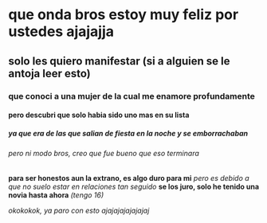 # que onda bros estoy muy feliz por ustedes ajajajja
## solo les quiero manifestar (si a alguien se le antoja leer esto)
### que conoci a una mujer de la cual me enamore profundamente
#### pero descubri que solo habia sido uno mas en su lista
##### ya que era de las que salian de fiesta en la noche y se emborrachaban
###### pero ni modo bros, creo que fue bueno que eso terminara

**para ser honestos aun la extrano, es algo duro para mi**
*pero es debido a que no suelo estar en relaciones tan seguido*
**se los juro, solo he tenido una novia hasta ahora**
*(tengo 16)*

*okokokok, ya paro con esto ajajajajajajajaj*
